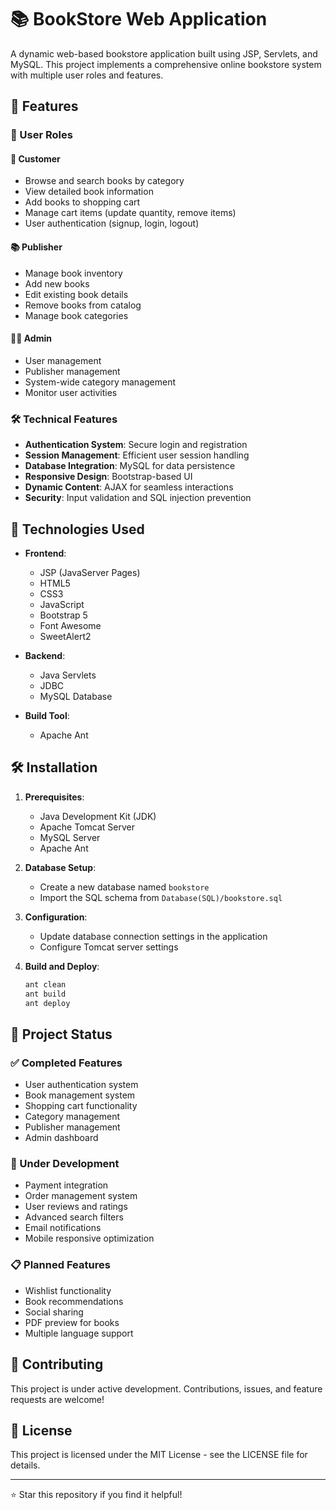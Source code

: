 # 📚 BookStore Web Application

A dynamic web-based bookstore application built using JSP, Servlets, and MySQL. This project implements a comprehensive online bookstore system with multiple user roles and features.

## 🌟 Features

### 👥 User Roles

#### 📖 Customer
- Browse and search books by category
- View detailed book information
- Add books to shopping cart
- Manage cart items (update quantity, remove items)
- User authentication (signup, login, logout)

#### 📚 Publisher
- Manage book inventory
- Add new books
- Edit existing book details
- Remove books from catalog
- Manage book categories

#### 👨‍💼 Admin
- User management
- Publisher management
- System-wide category management
- Monitor user activities

### 🛠️ Technical Features

- **Authentication System**: Secure login and registration
- **Session Management**: Efficient user session handling
- **Database Integration**: MySQL for data persistence
- **Responsive Design**: Bootstrap-based UI
- **Dynamic Content**: AJAX for seamless interactions
- **Security**: Input validation and SQL injection prevention

## 🚀 Technologies Used

- **Frontend**:
  - JSP (JavaServer Pages)
  - HTML5
  - CSS3
  - JavaScript
  - Bootstrap 5
  - Font Awesome
  - SweetAlert2

- **Backend**:
  - Java Servlets
  - JDBC
  - MySQL Database

- **Build Tool**:
  - Apache Ant

## 🛠️ Installation

1. **Prerequisites**:
   - Java Development Kit (JDK)
   - Apache Tomcat Server
   - MySQL Server
   - Apache Ant

2. **Database Setup**:
   - Create a new database named `bookstore`
   - Import the SQL schema from `Database(SQL)/bookstore.sql`

3. **Configuration**:
   - Update database connection settings in the application
   - Configure Tomcat server settings

4. **Build and Deploy**:
   ```bash
   ant clean
   ant build
   ant deploy
   ```

## 🔄 Project Status

### ✅ Completed Features
- User authentication system
- Book management system
- Shopping cart functionality
- Category management
- Publisher management
- Admin dashboard

### 🚧 Under Development
- Payment integration
- Order management system
- User reviews and ratings
- Advanced search filters
- Email notifications
- Mobile responsive optimization

### 📋 Planned Features
- Wishlist functionality
- Book recommendations
- Social sharing
- PDF preview for books
- Multiple language support

## 📝 Contributing

This project is under active development. Contributions, issues, and feature requests are welcome!

## 📄 License

This project is licensed under the MIT License - see the LICENSE file for details.

---

⭐ Star this repository if you find it helpful!
